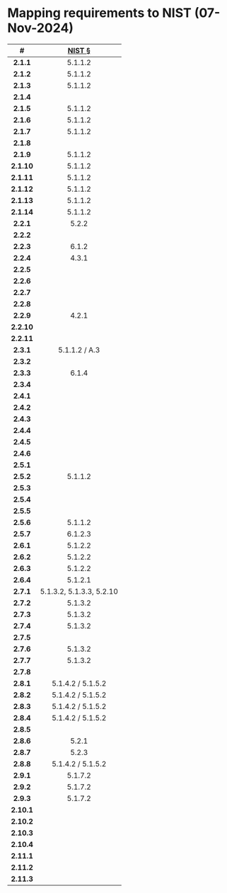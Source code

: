 # Mapping requirements to NIST (07-Nov-2024)

| # | [NIST §](https://pages.nist.gov/800-63-3/sp800-63b.html) |
| :---: | :---: |
| **2.1.1** | 5.1.1.2 |
| **2.1.2** | 5.1.1.2 |
| **2.1.3** | 5.1.1.2 |
| **2.1.4** |  |
| **2.1.5** | 5.1.1.2 |
| **2.1.6** | 5.1.1.2 |
| **2.1.7** | 5.1.1.2 |
| **2.1.8** |  |
| **2.1.9** | 5.1.1.2 |
| **2.1.10** | 5.1.1.2 |
| **2.1.11** | 5.1.1.2 |
| **2.1.12** | 5.1.1.2 |
| **2.1.13** | 5.1.1.2 |
| **2.1.14** | 5.1.1.2 |
| **2.2.1** | 5.2.2 |
| **2.2.2** |  |
| **2.2.3** | 6.1.2 |
| **2.2.4** | 4.3.1 |
| **2.2.5** |  |
| **2.2.6** |  |
| **2.2.7** |  |
| **2.2.8** |  |
| **2.2.9** | 4.2.1 |
| **2.2.10** |  |
| **2.2.11** |  |
| **2.3.1** | 5.1.1.2 / A.3 |
| **2.3.2** |  |
| **2.3.3** | 6.1.4 |
| **2.3.4** |  |
| **2.4.1** |  |
| **2.4.2** |  |
| **2.4.3** |  |
| **2.4.4** |  |
| **2.4.5** |  |
| **2.4.6** |  |
| **2.5.1** |  |
| **2.5.2** | 5.1.1.2 |
| **2.5.3** |  |
| **2.5.4** |  |
| **2.5.5** |  |
| **2.5.6** | 5.1.1.2 |
| **2.5.7** | 6.1.2.3 |
| **2.6.1** | 5.1.2.2 |
| **2.6.2** | 5.1.2.2 |
| **2.6.3** | 5.1.2.2 |
| **2.6.4** | 5.1.2.1 |
| **2.7.1** | 5.1.3.2, 5.1.3.3, 5.2.10 |
| **2.7.2** | 5.1.3.2 |
| **2.7.3** | 5.1.3.2 |
| **2.7.4** | 5.1.3.2 |
| **2.7.5** |  |
| **2.7.6** | 5.1.3.2 |
| **2.7.7** | 5.1.3.2 |
| **2.7.8** |  |
| **2.8.1** | 5.1.4.2 / 5.1.5.2 |
| **2.8.2** | 5.1.4.2 / 5.1.5.2 |
| **2.8.3** | 5.1.4.2 / 5.1.5.2 |
| **2.8.4** | 5.1.4.2 / 5.1.5.2 |
| **2.8.5** |  |
| **2.8.6** | 5.2.1 |
| **2.8.7** | 5.2.3 |
| **2.8.8** | 5.1.4.2 / 5.1.5.2 |
| **2.9.1** | 5.1.7.2 |
| **2.9.2** | 5.1.7.2 |
| **2.9.3** | 5.1.7.2 |
| **2.10.1** |  |
| **2.10.2** |  |
| **2.10.3** |  |
| **2.10.4** |  |
| **2.11.1** |  |
| **2.11.2** |  |
| **2.11.3** |  |
